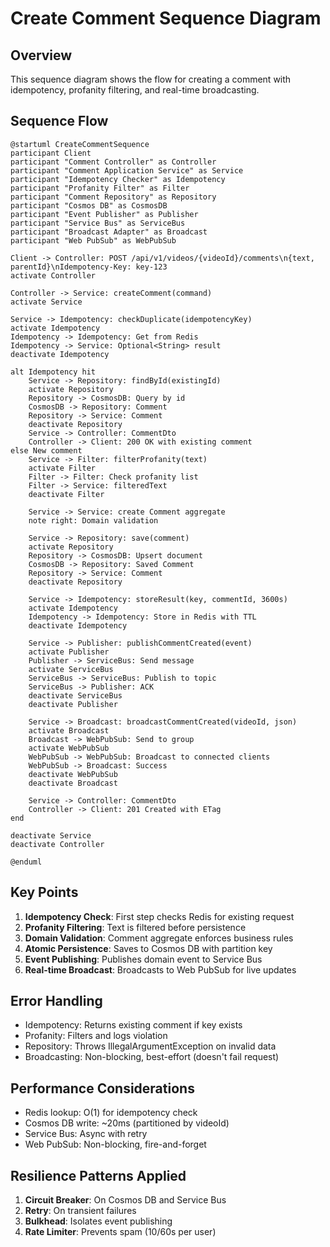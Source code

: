 # Create Comment Sequence Diagram

## Overview
This sequence diagram shows the flow for creating a comment with idempotency, profanity filtering, and real-time broadcasting.

## Sequence Flow

```plantuml
@startuml CreateCommentSequence
participant Client
participant "Comment Controller" as Controller
participant "Comment Application Service" as Service
participant "Idempotency Checker" as Idempotency
participant "Profanity Filter" as Filter
participant "Comment Repository" as Repository
participant "Cosmos DB" as CosmosDB
participant "Event Publisher" as Publisher
participant "Service Bus" as ServiceBus
participant "Broadcast Adapter" as Broadcast
participant "Web PubSub" as WebPubSub

Client -> Controller: POST /api/v1/videos/{videoId}/comments\n{text, parentId}\nIdempotency-Key: key-123
activate Controller

Controller -> Service: createComment(command)
activate Service

Service -> Idempotency: checkDuplicate(idempotencyKey)
activate Idempotency
Idempotency -> Idempotency: Get from Redis
Idempotency -> Service: Optional<String> result
deactivate Idempotency

alt Idempotency hit
    Service -> Repository: findById(existingId)
    activate Repository
    Repository -> CosmosDB: Query by id
    CosmosDB -> Repository: Comment
    Repository -> Service: Comment
    deactivate Repository
    Service -> Controller: CommentDto
    Controller -> Client: 200 OK with existing comment
else New comment
    Service -> Filter: filterProfanity(text)
    activate Filter
    Filter -> Filter: Check profanity list
    Filter -> Service: filteredText
    deactivate Filter
    
    Service -> Service: create Comment aggregate
    note right: Domain validation
    
    Service -> Repository: save(comment)
    activate Repository
    Repository -> CosmosDB: Upsert document
    CosmosDB -> Repository: Saved Comment
    Repository -> Service: Comment
    deactivate Repository
    
    Service -> Idempotency: storeResult(key, commentId, 3600s)
    activate Idempotency
    Idempotency -> Idempotency: Store in Redis with TTL
    deactivate Idempotency
    
    Service -> Publisher: publishCommentCreated(event)
    activate Publisher
    Publisher -> ServiceBus: Send message
    activate ServiceBus
    ServiceBus -> ServiceBus: Publish to topic
    ServiceBus -> Publisher: ACK
    deactivate ServiceBus
    deactivate Publisher
    
    Service -> Broadcast: broadcastCommentCreated(videoId, json)
    activate Broadcast
    Broadcast -> WebPubSub: Send to group
    activate WebPubSub
    WebPubSub -> WebPubSub: Broadcast to connected clients
    WebPubSub -> Broadcast: Success
    deactivate WebPubSub
    deactivate Broadcast
    
    Service -> Controller: CommentDto
    Controller -> Client: 201 Created with ETag
end

deactivate Service
deactivate Controller

@enduml
```

## Key Points

1. **Idempotency Check**: First step checks Redis for existing request
2. **Profanity Filtering**: Text is filtered before persistence
3. **Domain Validation**: Comment aggregate enforces business rules
4. **Atomic Persistence**: Saves to Cosmos DB with partition key
5. **Event Publishing**: Publishes domain event to Service Bus
6. **Real-time Broadcast**: Broadcasts to Web PubSub for live updates

## Error Handling

- Idempotency: Returns existing comment if key exists
- Profanity: Filters and logs violation
- Repository: Throws IllegalArgumentException on invalid data
- Broadcasting: Non-blocking, best-effort (doesn't fail request)

## Performance Considerations

- Redis lookup: O(1) for idempotency check
- Cosmos DB write: ~20ms (partitioned by videoId)
- Service Bus: Async with retry
- Web PubSub: Non-blocking, fire-and-forget

## Resilience Patterns Applied

1. **Circuit Breaker**: On Cosmos DB and Service Bus
2. **Retry**: On transient failures
3. **Bulkhead**: Isolates event publishing
4. **Rate Limiter**: Prevents spam (10/60s per user)

